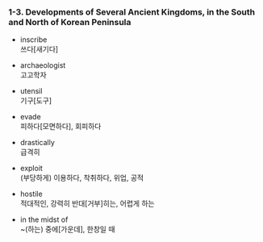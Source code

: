 ### 1-3. Developments of Several Ancient Kingdoms, in the South and North of Korean Peninsula

- inscribe  
쓰다[새기다]

- archaeologist  
고고학자

- utensil  
기구[도구]

- evade  
피하다[모면하다], 회피하다

- drastically  
급격히

- exploit  
(부당하게) 이용하다, 착취하다, 위업, 공적

- hostile  
적대적인, 강력히 반대[거부]히는, 어렵게 하는

- in the midst of  
~(하는) 중에[가운데], 한창일 때


